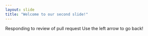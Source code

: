 ```yaml
---
layout: slide
title: "Welcome to our second slide!"
---
```

Responding to review of pull request
Use the left arrow to go back!
